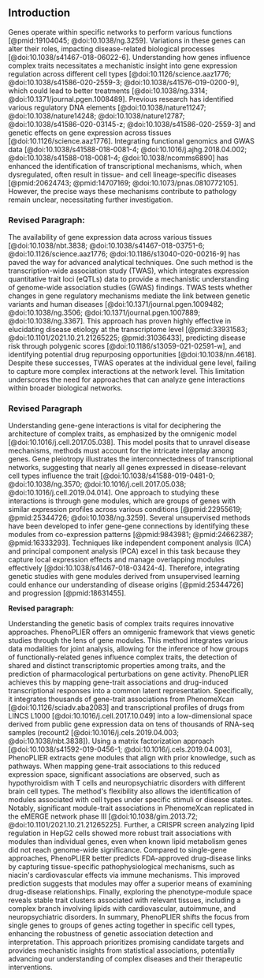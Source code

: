 ## Introduction

Genes operate within specific networks to perform various functions [@pmid:19104045; @doi:10.1038/ng.3259].
Variations in these genes can alter their roles, impacting disease-related biological processes [@doi:10.1038/s41467-018-06022-6].
Understanding how genes influence complex traits necessitates a mechanistic insight into gene expression regulation across different cell types [@doi:10.1126/science.aaz1776; @doi:10.1038/s41586-020-2559-3; @doi:10.1038/s41576-019-0200-9], which could lead to better treatments [@doi:10.1038/ng.3314; @doi:10.1371/journal.pgen.1008489].
Previous research has identified various regulatory DNA elements [@doi:10.1038/nature11247; @doi:10.1038/nature14248; @doi:10.1038/nature12787; @doi:10.1038/s41586-020-03145-z; @doi:10.1038/s41586-020-2559-3] and genetic effects on gene expression across tissues [@doi:10.1126/science.aaz1776].
Integrating functional genomics and GWAS data [@doi:10.1038/s41588-018-0081-4; @doi:10.1016/j.ajhg.2018.04.002; @doi:10.1038/s41588-018-0081-4; @doi:10.1038/ncomms6890] has enhanced the identification of transcriptional mechanisms, which, when dysregulated, often result in tissue- and cell lineage-specific diseases [@pmid:20624743; @pmid:14707169; @doi:10.1073/pnas.0810772105].
However, the precise ways these mechanisms contribute to pathology remain unclear, necessitating further investigation.


### Revised Paragraph:

The availability of gene expression data across various tissues [@doi:10.1038/nbt.3838; @doi:10.1038/s41467-018-03751-6; @doi:10.1126/science.aaz1776; @doi:10.1186/s13040-020-00216-9] has paved the way for advanced analytical techniques.
One such method is the transcription-wide association study (TWAS), which integrates expression quantitative trait loci (eQTLs) data to provide a mechanistic understanding of genome-wide association studies (GWAS) findings.
TWAS tests whether changes in gene regulatory mechanisms mediate the link between genetic variants and human diseases [@doi:10.1371/journal.pgen.1009482; @doi:10.1038/ng.3506; @doi:10.1371/journal.pgen.1007889; @doi:10.1038/ng.3367].
This approach has proven highly effective in elucidating disease etiology at the transcriptome level [@pmid:33931583; @doi:10.1101/2021.10.21.21265225; @pmid:31036433], predicting disease risk through polygenic scores [@doi:10.1186/s13059-021-02591-w], and identifying potential drug repurposing opportunities [@doi:10.1038/nn.4618].
Despite these successes, TWAS operates at the individual gene level, failing to capture more complex interactions at the network level.
This limitation underscores the need for approaches that can analyze gene interactions within broader biological networks.


### Revised Paragraph

Understanding gene-gene interactions is vital for deciphering the architecture of complex traits, as emphasized by the omnigenic model [@doi:10.1016/j.cell.2017.05.038].
This model posits that to unravel disease mechanisms, methods must account for the intricate interplay among genes.
Gene pleiotropy illustrates the interconnectedness of transcriptional networks, suggesting that nearly all genes expressed in disease-relevant cell types influence the trait [@doi:10.1038/s41588-019-0481-0; @doi:10.1038/ng.3570; @doi:10.1016/j.cell.2017.05.038; @doi:10.1016/j.cell.2019.04.014].
One approach to studying these interactions is through gene modules, which are groups of genes with similar expression profiles across various conditions [@pmid:22955619; @pmid:25344726; @doi:10.1038/ng.3259].
Several unsupervised methods have been developed to infer gene-gene connections by identifying these modules from co-expression patterns [@pmid:9843981; @pmid:24662387; @pmid:16333293].
Techniques like independent component analysis (ICA) and principal component analysis (PCA) excel in this task because they capture local expression effects and manage overlapping modules effectively [@doi:10.1038/s41467-018-03424-4].
Therefore, integrating genetic studies with gene modules derived from unsupervised learning could enhance our understanding of disease origins [@pmid:25344726] and progression [@pmid:18631455].


**Revised paragraph:**

Understanding the genetic basis of complex traits requires innovative approaches.
PhenoPLIER offers an omnigenic framework that views genetic studies through the lens of gene modules.
This method integrates various data modalities for joint analysis, allowing for the inference of how groups of functionally-related genes influence complex traits, the detection of shared and distinct transcriptomic properties among traits, and the prediction of pharmacological perturbations on gene activity.
PhenoPLIER achieves this by mapping gene-trait associations and drug-induced transcriptional responses into a common latent representation.
Specifically, it integrates thousands of gene-trait associations from PhenomeXcan [@doi:10.1126/sciadv.aba2083] and transcriptional profiles of drugs from LINCS L1000 [@doi:10.1016/j.cell.2017.10.049] into a low-dimensional space derived from public gene expression data on tens of thousands of RNA-seq samples (recount2 [@doi:10.1016/j.cels.2019.04.003; @doi:10.1038/nbt.3838]).
Using a matrix factorization approach [@doi:10.1038/s41592-019-0456-1; @doi:10.1016/j.cels.2019.04.003], PhenoPLIER extracts gene modules that align with prior knowledge, such as pathways.
When mapping gene-trait associations to this reduced expression space, significant associations are observed, such as hypothyroidism with T cells and neuropsychiatric disorders with different brain cell types.
The method's flexibility also allows the identification of modules associated with cell types under specific stimuli or disease states.
Notably, significant module-trait associations in PhenomeXcan replicated in the eMERGE network phase III [@doi:10.1038/gim.2013.72; @doi:10.1101/2021.10.21.21265225].
Further, a CRISPR screen analyzing lipid regulation in HepG2 cells showed more robust trait associations with modules than individual genes, even when known lipid metabolism genes did not reach genome-wide significance.
Compared to single-gene approaches, PhenoPLIER better predicts FDA-approved drug-disease links by capturing tissue-specific pathophysiological mechanisms, such as niacin's cardiovascular effects via immune mechanisms.
This improved prediction suggests that modules may offer a superior means of examining drug-disease relationships.
Finally, exploring the phenotype-module space reveals stable trait clusters associated with relevant tissues, including a complex branch involving lipids with cardiovascular, autoimmune, and neuropsychiatric disorders.
In summary, PhenoPLIER shifts the focus from single genes to groups of genes acting together in specific cell types, enhancing the robustness of genetic association detection and interpretation.
This approach prioritizes promising candidate targets and provides mechanistic insights from statistical associations, potentially advancing our understanding of complex diseases and their therapeutic interventions.
